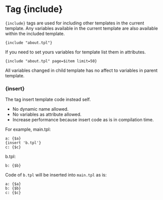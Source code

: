 Tag {include}
=============

`{include}` tags are used for including other templates in the current template. Any variables available in the current template are also available within the included template.

```smarty
{include "about.tpl"}
```

If you need to set yours variables for template list them in attributes.

```smarty
{include "about.tpl" page=$item limit=50}
```

All variables changed in child template has no affect to variables in parent template.

### {insert}

The tag insert template code instead self.

* No dynamic name allowed.
* No variables as attribute allowed.
* Increase performance because insert code as is in compilation time.

For example, main.tpl:

```smarty
a: {$a}
{insert 'b.tpl'}
c: {$c}
```

b.tpl:

```
b: {$b}
```

Code of `b.tpl` will be inserted into `main.tpl` as is:

```smarty
a: {$a}
b: {$b}
c: {$c}
```
